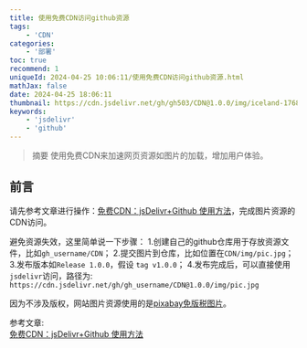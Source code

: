 ```yaml
---
title: 使用免费CDN访问github资源
tags:
    - 'CDN'
categories:
    - '部署'
toc: true
recommend: 1
uniqueId: 2024-04-25 10:06:11/使用免费CDN访问github资源.html
mathJax: false
date: 2024-04-25 18:06:11
thumbnail: https://cdn.jsdelivr.net/gh/gh503/CDN@1.0.0/img/iceland-1768744_1920.jpg
keywords:
    - 'jsdelivr'
    - 'github'
---
```

> 摘要
使用免费CDN来加速网页资源如图片的加载，增加用户体验。
<!-- more -->
## 前言
请先参考文章进行操作：[免费CDN：jsDelivr+Github 使用方法](https://zhuanlan.zhihu.com/p/76951130)，完成图片资源的CDN访问。

避免资源失效，这里简单说一下步骤：
1.创建自己的github仓库用于存放资源文件，比如`gh_username/CDN`；
2.提交图片到仓库，比如位置在`CDN/img/pic.jpg`；
3.发布版本如`Release 1.0.0`，假设 `tag v1.0.0`；
4.发布完成后，可以直接使用`jsdelivr`访问，路径为: `https://cdn.jsdelivr.net/gh/gh_username/CDN@1.0.0/img/pic.jpg`

因为不涉及版权，网站图片资源使用的是[pixabay免版税图片](https://pixabay.com/zh/)。


参考文章:  
[免费CDN：jsDelivr+Github 使用方法](https://zhuanlan.zhihu.com/p/76951130)
